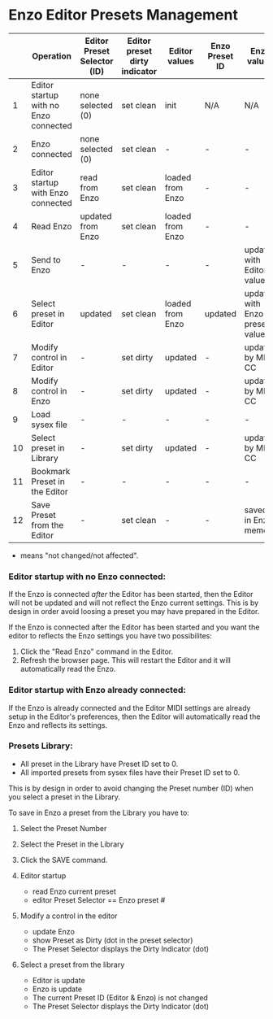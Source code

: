Enzo Editor Presets Management
==============================
             
|    | Operation                             | Editor Preset Selector \(ID\) | Editor preset dirty indicator | Editor values  | Enzo Preset ID | Enzo values                     |
|----|---------------------------------------|-------------------------------|-------------------------------|----------------|----------------|---------------------------------|
|  1 | Editor startup with no Enzo connected | none selected \(0\)           | set clean                     | init           | N/A            | N/A                             |
|  2 | Enzo connected                        | none selected \(0\)           | set clean                     | \-             | \-             | \-                              |
|  3 | Editor startup with Enzo connected    | read from Enzo                | set clean                     | loaded from Enzo | \-           | \-                              |
|  4 | Read Enzo                             | updated from Enzo             | set clean                     | loaded from Enzo | \-           | \-                              |
|  5 | Send to Enzo                          | \-                            | \-                            | \-             | \-             | updated with Editor values      |
|  6 | Select preset in Editor               | updated                       | set clean                     | loaded from Enzo | updated      | updated with Enzo preset values |
|  7 | Modify control in Editor              | \-                            | set dirty                     | updated        | \-             | updated by MIDI CC              |
|  8 | Modify control in Enzo                | \-                            | set dirty                     | updated        | \-             | updated by MIDI CC              |
|  9 | Load sysex file                       | \-                            | \-                            | \-             | \-             | \-                              |
| 10 | Select preset in Library              | \-                            | set dirty                     | updated        | \-             | updated by MIDI CC              |
| 11 | Bookmark Preset in the Editor         | \-                            | \-                            | \-             | \-             | \-                              |
| 12 | Save Preset from the Editor           | \-                            | set clean                     | \-             | \-             | saved in Enzo memory            |

- means "not changed/not affected".

### Editor startup with no Enzo connected: 

If the Enzo is connected _after_ the Editor has been started, then the Editor will not be updated and will not reflect the Enzo current settings. This is by design in order
avoid loosing a preset you may have prepared in the Editor. 

If the Enzo is connected after the Editor has been started and you want the editor to reflects the Enzo settings you have two possibilites:

1. Click the "Read Enzo" command in the Editor.
2. Refresh the browser page. This will restart the Editor and it will automatically read the Enzo. 

### Editor startup with Enzo already connected:

If the Enzo is already connected and the Editor MIDI settings are already setup in the Editor's preferences, then the Editor will automatically
read the Enzo and reflects its settings. 

### Presets Library:

- All preset in the Library have Preset ID set to 0.
- All imported presets from sysex files have their Preset ID set to 0.

This is by design in order to avoid changing the Preset number (ID) when you select a preset in the Library.

To save in Enzo a preset from the Library you have to:

1. Select the Preset Number
2. Select the Preset in the Library
3. Click the SAVE command.



1. Editor startup
    - read Enzo current preset
    - editor Preset Selector == Enzo preset #
    
2. Modify a control in the editor
    - update Enzo
    - show Preset as Dirty (dot in the preset selector)
    - The Preset Selector displays the Dirty Indicator (dot)
    
5. Select a preset from the library
    - Editor is update
    - Enzo is update
    - The current Preset ID (Editor & Enzo) is not changed
    - The Preset Selector displays the Dirty Indicator (dot)    

